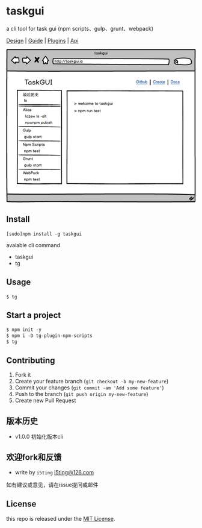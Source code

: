 # taskgui

a cli tool for task gui (npm scripts、gulp、grunt、webpack)

[Design](docs/design.md) | [Guide](docs/guide.md) | [Plugins](docs/plugin.md) | [Api](docs/api.md)

![Preview](docs/preview.png)

## Install

    [sudo]npm install -g taskgui
    
avaiable cli command

- taskgui
- tg

## Usage 

```
$ tg
```

## Start a project

```
$ npm init -y
$ npm i -D tg-plugin-npm-scripts
$ tg
```

## Contributing

1. Fork it
2. Create your feature branch (`git checkout -b my-new-feature`)
3. Commit your changes (`git commit -am 'Add some feature'`)
4. Push to the branch (`git push origin my-new-feature`)
5. Create new Pull Request

## 版本历史

- v1.0.0 初始化版本cli

## 欢迎fork和反馈

- write by `i5ting` i5ting@126.com

如有建议或意见，请在issue提问或邮件

## License

this repo is released under the [MIT
License](http://www.opensource.org/licenses/MIT).
